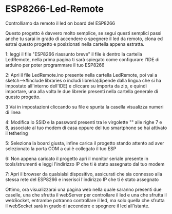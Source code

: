 # ESP8266-Led-Remote
Controlliamo da remoto il led on board del ESP8266

Questo progetto è davvero molto semplice, se segui questi semplici passi anche tu sarai in grado di accendere o spegnere il led da remoto, clona ed estrai questo progetto e posizionati nella cartella appena estratta.

1: leggi il file "ESP8266 riassunto breve" il file è dentro la cartella LedRemote, nella prima pagina ti sarà spiegato come configurare l'IDE di arduino per poter programmare il tuo ESP8266

2: Apri il file LedRemote.ino presente nella cartella LedRemote, poi vai a sketch-->#include libraries o includi libreria(dipende dalla lingua che si ha impostato all'interno dell'IDE) e cliccare su importa da zip, e quindi importare, una alla volta le due librerie presenti nella cartella generale di questo progetto.

3 Vai in impostazioni cliccando su file e spunta la casella visualizza numeri di linea

4: Modifica lo SSID  e la password presenti tra le virgolette "" alle righe 7 e 8, associate al tuo modem di casa oppure del tuo smartphone se hai attivato il tethering

5: Seleziona la board giusta, infine carica il progetto stando attento ad aver selezionato la porta COM a cui è collegato il tuo ESP

6: Non appena caricato il progetto apri il monitor seriale presente in tools/strumenti e leggi l'indirizzo IP che ti è stato assegnato dal tuo modem

7: Apri il browser da qualsialsi dispositivo, assicurati che sia connesso alla stessa rete del ESP8266 e inserisci l'indirizzo IP che ti è stato assegnato

Ottimo, ora visualizzarai una pagina web nella quale saranno presenti due caselle, una che sfrutta il webServer per controllare il led e una che sfrutta il webSocket, entrambe potranno controllare il led, ma solo quella che sfrutta il webSocket sarà in grado di accendere e spegnere il led all'istante.

